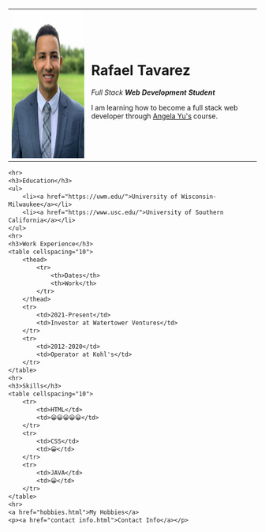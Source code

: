 <!DOCTYPE html>
<html>

<head>
    <meta charset="UTF-8">
    <title>💚 Raf's Personal Projects</title>
</head>

<body>
    <table cellspacing="20">
        <tr>
            <td><img src="images/Rafael_Tavarez.jpg" div="" height="300" width="300"
                    alt="Rafael Profile Picture" </td>
            <td>
                <h1>Rafael Tavarez</h1>
                <p><em>Full Stack <strong>Web Development Student</strong></em></p>
                <p>I am learning how to become a full stack web developer through <a
                        href="https://www.udemy.com/course/the-complete-web-development-bootcamp/learn/lecture/12287450#content">Angela
                        Yu's</a> course. </p>
            </td>
        </tr>
    </table>

    <hr>
    <h3>Education</h3>
    <ul>
        <li><a href="https://uwm.edu/">University of Wisconsin-Milwaukee</a></li>
        <li><a href="https://www.usc.edu/">University of Southern California</a></li>
    </ul>
    <hr>
    <h3>Work Experience</h3>
    <table cellspacing="10">
        <thead>
            <tr>
                <th>Dates</th>
                <th>Work</th>
            </tr>
        </thead>
        <tr>
            <td>2021-Present</td>
            <td>Investor at Watertower Ventures</td>
        </tr>
        <tr>
            <td>2012-2020</td>
            <td>Operator at Kohl's</td>
        </tr>
    </table>
    <hr>
    <h3>Skills</h3>
    <table cellspacing="10">
        <tr>
            <td>HTML</td>
            <td>😀😀😀😀😀</td>
        </tr>
        <tr>
            <td>CSS</td>
            <td>😀</td>
        </tr>
        <tr>
            <td>JAVA</td>
            <td>😀</td>
        </tr>
    </table>
    <hr>
    <a href="hobbies.html">My Hobbies</a>
    <p><a href="contact info.html">Contact Info</a></p>
</body>

</html>
